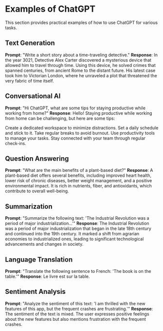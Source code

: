 # Examples of ChatGPT

This section provides practical examples of how to use ChatGPT for various tasks.

## Text Generation
**Prompt**: "Write a short story about a time-traveling detective."
**Response**: 
In the year 3021, Detective Alex Carter discovered a mysterious device that allowed him to travel through time. Using this device, he solved crimes that spanned centuries, from ancient Rome to the distant future. His latest case took him to Victorian London, where he unraveled a plot that threatened the very fabric of time itself.


## Conversational AI
**Prompt**: "Hi ChatGPT, what are some tips for staying productive while working from home?"
**Response**: 
Hello! Staying productive while working from home can be challenging, but here are some tips:

Create a dedicated workspace to minimize distractions.
Set a daily schedule and stick to it.
Take regular breaks to avoid burnout.
Use productivity tools to manage your tasks.
Stay connected with your team through regular check-ins.


## Question Answering
**Prompt**: "What are the main benefits of a plant-based diet?"
**Response**: 
A plant-based diet offers several benefits, including improved heart health, lower risk of chronic diseases, better weight management, and a positive environmental impact. It is rich in nutrients, fiber, and antioxidants, which contribute to overall well-being.


## Summarization
**Prompt**: "Summarize the following text: 'The Industrial Revolution was a period of major industrialization...'"
**Response**: 
The Industrial Revolution was a period of major industrialization that began in the late 18th century and continued into the 19th century. It marked a shift from agrarian economies to industrialized ones, leading to significant technological advancements and changes in society.


## Language Translation
**Prompt**: "Translate the following sentence to French: 'The book is on the table.'"
**Response**: 
Le livre est sur la table.


## Sentiment Analysis
**Prompt**: "Analyze the sentiment of this text: 'I am thrilled with the new features of this app, but the frequent crashes are frustrating.'"
**Response**: 
The sentiment of the text is mixed. The user expresses positive feelings about the new features but also mentions frustration with the frequent crashes.
